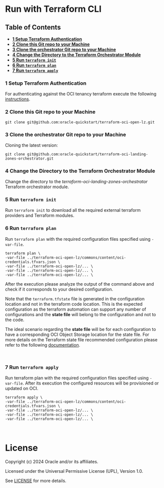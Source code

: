# Run with Terraform CLI <!-- omit from toc -->

## **Table of Contents** <!-- omit from toc -->
- [**1 Setup Terraform Authentication**](#1-setup-terraform-authentication)
- [**2 Clone this Git repo to your Machine**](#2-clone-this-git-repo-to-your-machine)
- [**3 Clone the orchestrator Git repo to your Machine**](#3-clone-the-orchestrator-git-repo-to-your-machine)
- [**4 Change the Directory to the Terraform Orchestrator Module**](#4-change-the-directory-to-the-terraform-orchestrator-module)
- [**5 Run ```terraform init```**](#5-run-terraform-init)
- [**6 Run ```terraform plan```**](#6-run-terraform-plan)
- [**7 Run ```terraform apply```**](#7-run-terraform-apply)




### **1 Setup Terraform Authentication**
For authenticating against the OCI tenancy terraform execute the following [instructions](/commons/content/terraform_authentication.md).
### **2 Clone this Git repo to your Machine**
```
git clone git@github.com:oracle-quickstart/terraform-oci-open-lz.git
```
### **3 Clone the orchestrator Git repo to your Machine**
Cloning the latest version:
```
git clone git@github.com:oracle-quickstart/terraform-oci-landing-zones-orchestrator.git
```
###  **4 Change the Directory to the Terraform Orchestrator Module**
Change the directory to the *terraform-oci-landing-zones-orchestrator* Terraform orchestrator module.
### **5 Run ```terraform init```**
Run ```terraform init``` to download all the required external terraform providers and Terraform modules.
### **6 Run ```terraform plan```**
Run ```terraform plan``` with the required configuration files specified using `-var-file`.
```
terraform plan \
-var-file ../terraform-oci-open-lz/commons/content/oci-credentials.tfvars.json \
-var-file ../terraform-oci-open-lz/... \
-var-file ../terraform-oci-open-lz/... \
-var-file ../terraform-oci-open-lz/... \

```

After the execution please analyze the output of the command above and check if it corresponds to your desired configuration.

Note that the ```terraform.tfstate``` file is generated in the configuration location and not in the terraform code location. This is the expected configuration as the terraform automation can support any number of configurations and the **state file** will belong to the configuration and not to the code.
  
The ideal scenario regarding the **state file** will be for each configuration to have a corresponding OCI Object Storage location for the state file. For more details on the Terraform state file recommended configuration please refer to the following [documentation](https://docs.oracle.com/en-us/iaas/Content/API/SDKDocs/terraformUsingObjectStore.htm).

&nbsp;

### **7 Run ```terraform apply```**
Run terraform plan with the required configuration files specified using `-var-file`. After its execution the configured resources will be provisioned or updated on OCI.
```
terraform apply \
-var-file ../terraform-oci-open-lz/commons/content/oci-credentials.tfvars.json \
-var-file ../terraform-oci-open-lz/... \
-var-file ../terraform-oci-open-lz/... \
-var-file ../terraform-oci-open-lz/... \
```

&nbsp;
&nbsp; 

# License <!-- omit from toc -->

Copyright (c) 2024 Oracle and/or its affiliates.

Licensed under the Universal Permissive License (UPL), Version 1.0.

See [LICENSE](/LICENSE.txt) for more details.
